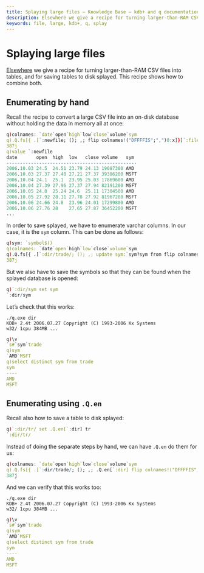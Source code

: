 ```yaml
---
title: Splaying large files – Knowledge Base – kdb+ and q documentation
description: Elsewhere we give a recipe for turning larger-than-RAM CSV files into tables, and for saving tables to disk splayed. This recipe shows how to combine both.
keywords: file, large, kdb+, q, splay
---
```

# Splaying large files



[Elsewhere](loading-from-large-files.md "loading from large files") we give a recipe for turning larger-than-RAM CSV files into tables, and for saving tables to disk splayed. This recipe shows how to combine both.


## Enumerating by hand

Recall the recipe to convert a large CSV file into an on-disk database without holding the data in memory all at once:

```q
q)colnames: `date`open`high`low`close`volume`sym
q).Q.fs[{ .[`:newfile; (); ,; flip colnames!("DFFFFIS";",")0:x]}]`:file.csv
387j
q)value `:newfile
date       open  high  low   close volume   sym
------------------------------------------------
2006.10.03 24.5  24.51 23.79 24.13 19087300 AMD
2006.10.03 27.37 27.48 27.21 27.37 39386200 MSFT
2006.10.04 24.1  25.1  23.95 25.03 17869600 AMD
2006.10.04 27.39 27.96 27.37 27.94 82191200 MSFT
2006.10.05 24.8  25.24 24.6  25.11 17304500 AMD
2006.10.05 27.92 28.11 27.78 27.92 81967200 MSFT
2006.10.06 24.66 24.8  23.96 24.01 17299800 AMD
2006.10.06 27.76 28    27.65 27.87 36452200 MSFT
...
```

In order to save splayed, we have to enumerate varchar columns. In our case, it is the `sym` column. This can be done as follows:

```q
q)sym: `symbol$()
q)colnames: `date`open`high`low`close`volume`sym
q).Q.fs[{ .[`:dir/trade/; (); ,; update sym:`sym?sym from flip colnames!("DFFFFIS";",")0:x]}]`:file.csv
387j
```

But we also have to save the symbols so that they can be found when the splayed database is opened:

```q
q)`:dir/sym set sym
`:dir/sym
```

Let’s check that this works:

```dos
./q.exe dir
KDB+ 2.4t 2006.07.27 Copyright (C) 1993-2006 Kx Systems
w32/ 1cpu 384MB ...
```
```q
q)\v
`s#`sym`trade
q)sym
`AMD`MSFT
q)select distinct sym from trade
sym
----
AMD
MSFT
```


## Enumerating using `.Q.en`

Recall also how to save a table to disk splayed:

```q
q)`:dir/tr/ set .Q.en[`:dir] tr
`:dir/tr/
```

Instead of doing the separate steps by hand, we can have `.Q.en` do them for us:

```q
q)colnames: `date`open`high`low`close`volume`sym
q).Q.fs[{ .[`:dir/trade/; (); ,; .Q.en[`:dir] flip colnames!("DFFFFIS";",")0:x]}]`:file.csv
387j
```

And we can verify that this works too:

```dos
./q.exe dir
KDB+ 2.4t 2006.07.27 Copyright (C) 1993-2006 Kx Systems
w32/ 1cpu 384MB ...
```
```q
q)\v
`s#`sym`trade
q)sym
`AMD`MSFT
q)select distinct sym from trade
sym
----
AMD
MSFT
```
